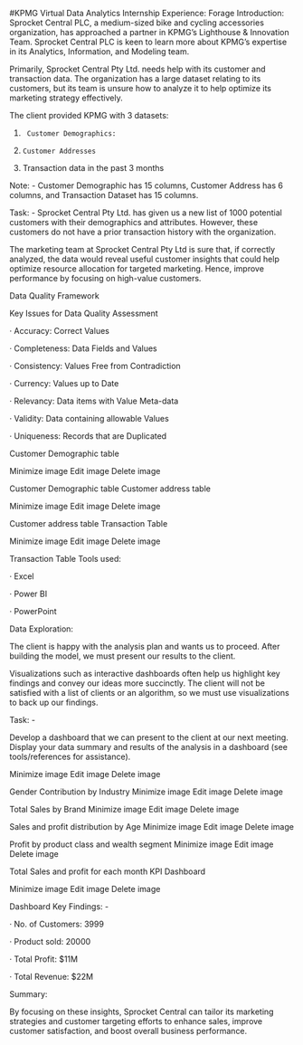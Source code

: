 #KPMG Virtual Data Analytics Internship Experience: Forage
Introduction: Sprocket Central PLC, a medium-sized bike and cycling accessories organization, has approached a partner in KPMG’s Lighthouse & Innovation Team. Sprocket Central PLC is keen to learn more about KPMG’s expertise in its Analytics, Information, and Modeling team.

Primarily, Sprocket Central Pty Ltd. needs help with its customer and transaction data. The organization has a large dataset relating to its customers, but its team is unsure how to analyze it to help optimize its marketing strategy effectively.

The client provided KPMG with 3 datasets:

1.      Customer Demographics:

2.     Customer Addresses

3.    Transaction data in the past 3 months

Note: - Customer Demographic has 15 columns, Customer Address has 6 columns, and Transaction Dataset has 15 columns.

Task: - Sprocket Central Pty Ltd. has given us a new list of 1000 potential customers with their demographics and attributes. However, these customers do not have a prior transaction history with the organization.

The marketing team at Sprocket Central Pty Ltd is sure that, if correctly analyzed, the data would reveal useful customer insights that could help optimize resource allocation for targeted marketing. Hence, improve performance by focusing on high-value customers.

Data Quality Framework 

Key Issues for Data Quality Assessment

·       Accuracy: Correct Values

·       Completeness: Data Fields and Values

·       Consistency: Values Free from Contradiction

·       Currency: Values up to Date

·       Relevancy: Data items with Value Meta-data

·       Validity: Data containing allowable Values

·       Uniqueness: Records that are Duplicated

Customer Demographic table

Minimize image
Edit image
Delete image

Customer Demographic table
 Customer address table

Minimize image
Edit image
Delete image

Customer address table
 Transaction Table

Minimize image
Edit image
Delete image

Transaction Table
Tools used:

·       Excel

·       Power BI

·       PowerPoint

Data Exploration:

The client is happy with the analysis plan and wants us to proceed. After building the model, we must present our results to the client.

Visualizations such as interactive dashboards often help us highlight key findings and convey our ideas more succinctly. The client will not be satisfied with a list of clients or an algorithm, so we must use visualizations to back up our findings.

Task: -

Develop a dashboard that we can present to the client at our next meeting. Display your data summary and results of the analysis in a dashboard (see tools/references for assistance).

Minimize image
Edit image
Delete image

Gender Contribution by Industry
Minimize image
Edit image
Delete image

Total Sales by Brand
Minimize image
Edit image
Delete image

Sales and profit distribution by Age
Minimize image
Edit image
Delete image

Profit by product class and wealth segment
Minimize image
Edit image
Delete image

Total Sales and profit for each month
KPI Dashboard

Minimize image
Edit image
Delete image

Dashboard
 Key Findings: -

·       No. of Customers: 3999

·       Product sold: 20000

·       Total Profit: $11M

·       Total Revenue: $22M

Summary:

By focusing on these insights, Sprocket Central can tailor its marketing strategies and customer targeting efforts to enhance sales, improve customer satisfaction, and boost overall business performance. 



 



 
